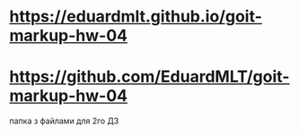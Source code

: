# https://eduardmlt.github.io/goit-markup-hw-04
# https://github.com/EduardMLT/goit-markup-hw-04

папка з файлами для 2го ДЗ 
